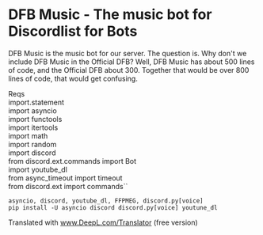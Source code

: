 # DFB Music - The music bot for Discordlist for Bots
DFB Music is the music bot for our server.
The question is. Why don't we include DFB Music in the Official DFB?
Well, DFB Music has about 500 lines of code, and the Official DFB about 300.
Together that would be over 800 lines of code, that would get confusing. 

Reqs  
import.statement  
import asyncio  
import functools  
import itertools  
import math  
import random  
import discord  
from discord.ext.commands import Bot  
import youtube_dl  
from async_timeout import timeout  
from discord.ext import commands``  

``asyncio, discord, youtube_dl, FFPMEG, discord.py[voice]``  
``pip install -U asyncio discord discord.py[voice] youtune_dl``


Translated with www.DeepL.com/Translator (free version)
